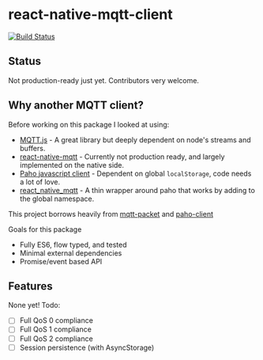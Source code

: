 # react-native-mqtt-client
[![Build Status](https://travis-ci.org/rh389/react-native-mqtt-client.svg?branch=master)](https://travis-ci.org/rh389/react-native-mqtt-client)

## Status
Not production-ready just yet. Contributors very welcome.

## Why another MQTT client?
Before working on this package I looked at using:
 - [MQTT.js](https://www.npmjs.com/package/mqtt) - A great library but deeply dependent on node's streams and buffers.
 - [react-native-mqtt](https://www.npmjs.com/package/react-native-mqtt) - Currently not production ready, and largely implemented on the native side.
 - [Paho javascript client](https://www.npmjs.com/package/paho-client) - Dependent on global `localStorage`, code needs a lot of love.
 - [react_native_mqtt](https://www.npmjs.com/package/react_native_mqtt) - A thin wrapper around paho that works by adding to the global namespace.

This project borrows heavily from [mqtt-packet](https://www.npmjs.com/package/mqtt-packet) and [paho-client](https://www.npmjs.com/package/paho-client)

Goals for this package
 - Fully ES6, flow typed, and tested
 - Minimal external dependencies
 - Promise/event based API

## Features
None yet! Todo:

 - [ ] Full QoS 0 compliance
 - [ ] Full QoS 1 compliance
 - [ ] Full QoS 2 compliance
 - [ ] Session persistence (with AsyncStorage)
